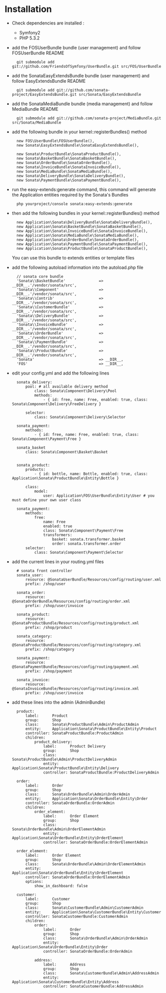 Installation
============

* Check dependencies are installed :

    * Symfony2
    * PHP 5.3.2

* add the FOSUserBundle bundle (user management) and follow FOSUserBundle README

        git submodule add git://github.com/FriendsOfSymfony/UserBundle.git src/FOS/UserBundle

* add the SonataEasyExtendsBundle bundle (user management) and follow EasyExtendsBundle README

        git submodule add git://github.com/sonata-project/EasyExtendsBundle.git src/Sonata/EasyExtendsBundle

* add the SonataMediaBundle bundle (media management) and follow MediaBundle README

        git submodule add git://github.com/sonata-project/MediaBundle.git src/Sonata/MediaBundle


* add the following bundle in your kernel::registerBundles() method

        new FOS\UserBundle\FOSUserBundle(),
        new Sonata\EasyExtendsBundle\SonataEasyExtendsBundle(),

        new Sonata\ProductBundle\SonataProductBundle(),
        new Sonata\BasketBundle\SonataBasketBundle(),
        new Sonata\OrderBundle\SonataOrderBundle(),
        new Sonata\InvoiceBundle\SonataInvoiceBundle(),
        new Sonata\MediaBundle\SonataMediaBundle(),
        new Sonata\DeliveryBundle\SonataDeliveryBundle(),
        new Sonata\PaymentBundle\SonataPaymentBundle(),


* run the easy-extends:generate command, this command will generate the Application entities required by the Sonata's Bundles

        php yourproject/console sonata:easy-extends:generate

* then add the following bundles in your kernel::registerBundles() method

        new Application\Sonata\DeliveryBundle\SonataDeliveryBundle(),
        new Application\Sonata\BasketBundle\SonataBasketBundle(),
        new Application\Sonata\InvoiceBundle\SonataInvoiceBundle(),
        new Application\Sonata\MediaBundle\SonataMediaBundle(),
        new Application\Sonata\OrderBundle\SonataOrderBundle(),
        new Application\Sonata\PaymentBundle\SonataPaymentBundle(),
        new Application\Sonata\ProductBundle\SonataProductBundle(),

  You can use this bundle to extends entities or template files

* add the following autoload information into the autoload.php file

        // sonata core bundle
        'Sonata\\BasketBundle'               => __DIR__.'/vendor/sonata/src',
        'Sonata\\Component'                  => __DIR__.'/vendor/sonata/src',
        'Sonata\\Contrib'                    => __DIR__.'/vendor/sonata/src',
        'Sonata\\CustomerBundle'             => __DIR__.'/vendor/sonata/src',
        'Sonata\\DeliveryBundle'             => __DIR__.'/vendor/sonata/src',
        'Sonata\\InvoiceBundle'              => __DIR__.'/vendor/sonata/src',
        'Sonata\\OrderBundle'                => __DIR__.'/vendor/sonata/src',
        'Sonata\\PaymentBundle'              => __DIR__.'/vendor/sonata/src',
        'Sonata\\ProductBundle'              => __DIR__.'/vendor/sonata/src',
        'Sonata'                             => __DIR__,
        'FOS'                                => __DIR__,

* edit your config.yml and add the following lines

        sonata_delivery:
            pool: # all available delivery method
                class: Sonata\Component\Delivery\Pool
                methods:
                    - { id: free, name: Free, enabled: true, class: Sonata\Component\Delivery\FreeDelivery }

            selector:
                class: Sonata\Component\Delivery\Selector
            
        sonata_payment:
            methods:
                - { id: free, name: Free, enabled: true, class: Sonata\Component\Payment\Free }

        sonata_basket
            class: Sonata\Component\Basket\Basket


        sonata_product:
            products:
                - { id: bottle, name: Bottle, enabled: true, class: Application\Sonata\ProductBundle\Entity\Bottle }

            class:
                model:
                    user: Application\FOS\UserBundle\Entity\User # you must define your own user class

        sonata_payment:
            methods:
                free:
                    name: Free
                    enabled: true
                    class: Sonata\Component\Payment\Free
                    transformers:
                        basket: sonata.transformer.basket
                        order: sonata.transformer.order
            selector:
                class: Sonata\Component\Payment\Selector
        
* add the current lines in your routing.yml files

        # sonata front controller
        sonata_user:
            resource: @SonataUserBundle/Resources/config/routing/user.xml
            prefix: /shop/user

        sonata_order:
            resource: @SonataOrderBundle/Resources/config/routing/order.xml
            prefix: /shop/user/invoice

        sonata_product:
            resource: @SonataProductBundle/Resources/config/routing/product.xml
            prefix: /shop/product

        sonata_category:
            resource: @SonataProductBundle/Resources/config/routing/category.xml
            prefix: /shop/category

        sonata_payment:
            resource: @SonataPaymentBundle/Resources/config/routing/payment.xml
            prefix: /shop/payment

        sonata_invoice:
            resource: @SonataInvoiceBundle/Resources/config/routing/invoice.xml
            prefix: /shop/user/invoice

* add these lines into the admin (AdminBundle)

        product:
            label:      Product
            group:      Shop
            class:      Sonata\ProductBundle\Admin\ProductAdmin
            entity:     Application\Sonata\ProductBundle\Entity\Product
            controller: SonataProductBundle:ProductAdmin
            children:
                product_delivery:
                    label:      Product Delivery
                    group:      Shop
                    class:      Sonata\ProductBundle\Admin\ProductDeliveryAdmin
                    entity:     Application\Sonata\ProductBundle\Entity\Delivery
                    controller: SonataProductBundle:ProductDeliveryAdmin

        order:
            label:      Order
            group:      Shop
            class:      Sonata\OrderBundle\Admin\OrderAdmin
            entity:     Application\Sonata\OrderBundle\Entity\Order
            controller: SonataOrderBundle:OrderAdmin
            children:
                order_element:
                    label:      Order Element
                    group:      Shop
                    class:      Sonata\OrderBundle\Admin\OrderElementAdmin
                    entity:     Application\Sonata\OrderBundle\Entity\OrderElement
                    controller: SonataOrderBundle:OrderElementAdmin

        order_element:
            label:      Order Element
            group:      Shop
            class:      Sonata\OrderBundle\Admin\OrderElementAdmin
            entity:     Application\Sonata\OrderBundle\Entity\OrderElement
            controller: SonataOrderBundle:OrderElementAdmin
            options:
                show_in_dashboard: false

        customer:
            label:      Customer
            group:      Shop
            class:      Sonata\CustomerBundle\Admin\CustomerAdmin
            entity:     Application\Sonata\CustomerBundle\Entity\Customer
            controller: SonataCustomerBundle:CustomerAdmin
            children:
                order:
                    label:      Order
                    group:      Shop
                    class:      Sonata\OrderBundle\Admin\OrderAdmin
                    entity:     Application\Sonata\OrderBundle\Entity\Order
                    controller: SonataOrderBundle:OrderAdmin

                address:
                    label:      Address
                    group:      Shop
                    class:      Sonata\CustomerBundle\Admin\AddressAdmin
                    entity:     Application\Sonata\CustomerBundle\Entity\Address
                    controller: SonataCustomerBundle:AddressAdmin